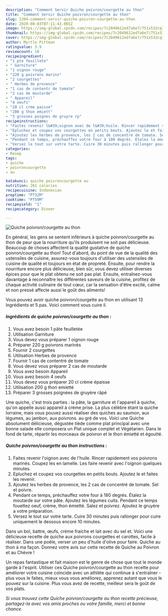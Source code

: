 ```yaml
---
description: "Comment Servir Quiche poivron/courgette au thon"
title: "Comment Servir Quiche poivron/courgette au thon"
slug: 1394-comment-servir-quiche-poivron-courgette-au-thon
date: 2020-08-03T07:11:43.065Z
image: https://img-global.cpcdn.com/recipes/7c2049612ed7a6e7/751x532cq70/quiche-poivroncourgette-au-thon-photo-principale-de-la-recette.jpg
thumbnail: https://img-global.cpcdn.com/recipes/7c2049612ed7a6e7/751x532cq70/quiche-poivroncourgette-au-thon-photo-principale-de-la-recette.jpg
cover: https://img-global.cpcdn.com/recipes/7c2049612ed7a6e7/751x532cq70/quiche-poivroncourgette-au-thon-photo-principale-de-la-recette.jpg
author: Myrtle Pittman
ratingvalue: 3.9
reviewcount: 10
recipeingredient:
- "1 pte feuillete"
- " Garniture"
- "1 oignon rouge"
- "220 g poivrons marins"
- "2 courgettes"
- " Herbes de provence"
- "1 cas de contentr de tomate"
- "2 cas de moutarde"
- " Appareil"
- "4 oeufs"
- "20 cl crme paisse"
- "200 g thon emiett"
- "3 grosses poignes de gruyre rp"
recipeinstructions:
- "Faites revenir l&#39;oignon avec de l&#39;huile. Rincer rapidement vos poivrons marinés. Coupez les en lamelle. Les faire revenir avec l&#39;oignon quelques minutes."
- "Epluchez et coupez vos courgettes en petits bouts. Ajoutez le et faites les revenir."
- "Ajoutez les herbes de provence, les 2 cas de concentré de tomate. Sel et poivre."
- "Pendant ce temps, préchauffez votre four à 180 degrés. Étalez la moutarde sur votre pâte. Ajoutez les légumes cuits. Pendant ce temps fouettez oeuf, crème, thon émietté. Salez et poivrez. Ajoutez le gruyère a votre préparation."
- "Versez le tout sur votre tarte. Cuire 30 minutes puis rallonger pour cuire uniquement le dessous encore 10 minutes."
categories:
- Resep
tags:
- quiche
- poivroncourgette
- au

katakunci: quiche poivroncourgette au 
nutrition: 261 calories
recipecuisine: Indonesian
preptime: "PT32M"
cooktime: "PT59M"
recipeyield: "1"
recipecategory: Dinner

---
```



![Quiche poivron/courgette au thon](https://img-global.cpcdn.com/recipes/7c2049612ed7a6e7/751x532cq70/quiche-poivroncourgette-au-thon-photo-principale-de-la-recette.jpg)

En général, les gens se sentent inférieurs à quiche poivron/courgette au thon de peur que la nourriture qu'ils produisent ne soit pas délicieuse. Beaucoup de choses affectent la qualité gustative de quiche poivron/courgette au thon! Tout d'abord, du point de vue de la qualité des ustensiles de cuisine, assurez-vous toujours d'utiliser des ustensiles de cuisine de qualité et toujours en état de propreté. Ensuite, pour rendre la nourriture encore plus délicieuse, bien sûr, vous devez utiliser diverses épices pour que le plat obtenu ne soit pas plat. Ensuite, entraînez-vous davantage à reconnaître les différentes saveurs de la cuisine, profitez de chaque activité culinaire de tout cœur, car la sensation d'être excité, calme et non pressé affecte aussi le goût des aliments!

<!--inarticleads1-->

Vous pouvez avoir quiche poivron/courgette au thon en utilisant 13 Ingrédients et 5 pas. Voici comment vous cuire il.

##### Ingrédients de quiche poivron/courgette au thon :

1. Vous avez besoin 1 pâte feuilletée
1. Utilisation  Garniture
1. Vous devez vous préparer 1 oignon rouge
1. Préparer 220 g poivrons marinés
1. Fournir 2 courgettes
1. Utilisation  Herbes de provence
1. Fournir 1 cas de contentré de tomate
1. Vous devez vous préparer 2 cas de moutarde
1. Vous avez besoin  Appareil
1. Vous avez besoin 4 oeufs
1. Vous devez vous préparer 20 cl crème épaisse
1. Utilisation 200 g thon emietté
1. Préparer 3 grosses poignées de gruyère râpé


Une quiche, c&#39;est trois parties : la pâte, la garniture et l&#39;appareil à quiche, qu&#39;on appelle aussi appareil à crème prise. La plus célèbre étant la quiche lorraine, mais vous pouvez aussi réaliser des quiches au saumon, aux légumes, au jambon, aux poivrons. au gré de vos. Voici une Quiche absolument délicieuse, dégustée tiède comme plat principal avec une bonne salade elle composera un Plat unique complet et Végétarien. Dans le fond de tarte, répartir les morceaux de poivron et le thon émietté et égoutté. 

<!--inarticleads2-->

##### Quiche poivron/courgette au thon instructions :

1. Faites revenir l&#39;oignon avec de l&#39;huile. Rincer rapidement vos poivrons marinés. Coupez les en lamelle. Les faire revenir avec l&#39;oignon quelques minutes.
1. Epluchez et coupez vos courgettes en petits bouts. Ajoutez le et faites les revenir.
1. Ajoutez les herbes de provence, les 2 cas de concentré de tomate. Sel et poivre.
1. Pendant ce temps, préchauffez votre four à 180 degrés. Étalez la moutarde sur votre pâte. Ajoutez les légumes cuits. Pendant ce temps fouettez oeuf, crème, thon émietté. Salez et poivrez. Ajoutez le gruyère a votre préparation.
1. Versez le tout sur votre tarte. Cuire 30 minutes puis rallonger pour cuire uniquement le dessous encore 10 minutes.


Dans un bol, battre, œufs, crème fraiche et lait avec du sel et. Voici une délicieuse recette de quiche aux poivrons courgettes et carottes, facile à réaliser. Dans une poêle, verser un peu d&#39;huile d&#39;olive pour faire. Quiche au thon à ma façon. Donnez votre avis sur cette recette de Quiche au Poivron et au Chèvre ! 

<!--inarticleads1-->

<p>
Un repas fantastique et fait maison est le genre de chose que tout le monde garde à l'esprit. Utiliser ces Quiche poivron/courgette au thon recette pour améliorer votre cuisine coïncide avec un athlète qui continue à s'entraîner - plus vous le faites, mieux vous vous améliorez, apprenez autant que vous le pouvez sur la cuisine. Plus vous avez de recette, meilleur sera le goût de vos plats.
</p>

<p>
<i>Si vous trouvez cette Quiche poivron/courgette au thon recette précieuse, partagez-la avec vos amis proches ou votre famille, merci et bonne chance.</i>
</p>
